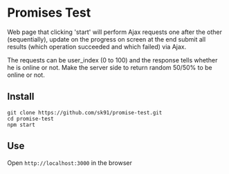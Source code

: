 Promises Test
=============

Web page that clicking 'start' will perform Ajax requests one after the other
(sequentially), update on the progress on screen at the end submit all results
(which operation succeeded and which failed) via Ajax.

The requests can be user_index (0 to 100) and the response tells whether he
is online or not. Make the server side to return random 50/50% to be online or
not.

## Install

```
git clone https://github.com/sk91/promise-test.git
cd promise-test
npm start
```


## Use

Open ``http://localhost:3000`` in the browser
